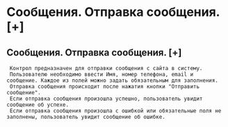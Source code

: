 ﻿---
description: 2.4.7
---
# Сообщения. Отправка сообщения. [+]
## Сообщения. Отправка сообщения. [+]
     Контрол предназначен для отправки сообщения с сайта в систему. 
     Пользователю необходимо ввести Имя, номер телефона, email и сообщение. Каждое из полей можно задать обязательным для заполнения.
     Отправка сообщения происходит после нажатия кнопки "Отправить сообщение".
     Если отправка сообщения произошла успешно, пользователь увидит сообщение об успехе.
     Если отправка сообщения произошла с ошибкой или обязательные поля не заполнены, пользователь увидит сообщение об ошибке.
